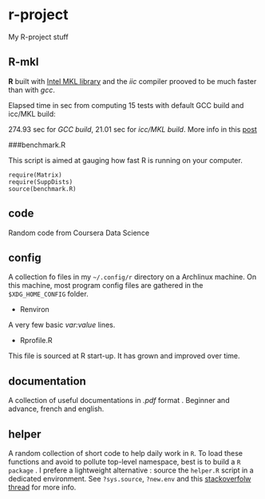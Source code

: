 r-project
=========

My R-project stuff


## R-mkl 

__R__ built with [Intel MKL library](https://software.intel.com/en-us/intel-mkl) 
and the _iic_ compiler prooved to be much faster than with _gcc_.

Elapsed time in sec from computing 15 tests with default GCC build and icc/MKL build: 

274.93 sec for _GCC build_, 21.01 sec for _icc/MKL build_. More info in this
[post](https://stat.ethz.ch/pipermail/r-help/2014-September/421574.html)



###benchmark.R 

This script is aimed at gauging how fast R is running on your computer. 

```
require(Matrix)
require(SuppDists)
source(benchmark.R)
```

## code
Random code from Coursera Data Science

## config 
A collection fo files in my `~/.config/r` directory on a Archlinux machine. On this machine, most
program config files are gathered in the `$XDG_HOME_CONFIG` folder.

* Renviron

A very few basic *var:value* lines. 

* Rprofile.R

This file is sourced at R start-up. It has grown and improved over time.

## documentation 
A collection of useful documentations in *.pdf* format . Beginner and advance, french and english.

## helper
A random collection of short code to help daily work in `R`. To load these functions
and avoid to pollute top-level namespace, best is to build a `R package` . I prefere
a lightweight alternative : source the `helper.R` script in a dedicated environment.
See `?sys.source`, `?new.env` and this [stackoverfolw thread](http://stackoverflow.com/questions/1266279/how-to-organize-large-r-programs)
for more info.

